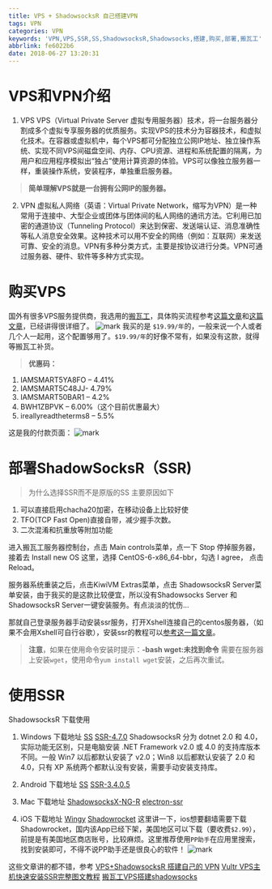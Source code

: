 ```yaml
---
title: VPS + ShadowsocksR 自己搭建VPN
tags: VPN
categories: VPN
keywords: 'VPN,VPS,SSR,SS,ShadowsocksR,Shadowsocks,搭建,购买,部署,搬瓦工'
abbrlink: fe6022b6
date: 2018-06-27 13:20:31
---
```


# VPS和VPN介绍 
1. VPS
VPS（Virtual Private Server 虚拟专用服务器）技术，将一台服务器分割成多个虚拟专享服务器的优质服务。实现VPS的技术分为容器技术，和虚拟化技术。在容器或虚拟机中，每个VPS都可分配独立公网IP地址、独立操作系统、实现不同VPS间磁盘空间、内存、CPU资源、进程和系统配置的隔离，为用户和应用程序模拟出“独占”使用计算资源的体验。VPS可以像独立服务器一样，重装操作系统，安装程序，单独重启服务器。

> **简单理解VPS就是一台拥有公网IP的服务器。**

2. VPN
虚拟私人网络（英语：Virtual Private Network，缩写为VPN）是一种常用于连接中、大型企业或团体与团体间的私人网络的通讯方法。它利用已加密的通道协议（Tunneling Protocol）来达到保密、发送端认证、消息准确性等私人消息安全效果。这种技术可以用不安全的网络（例如：互联网）来发送可靠、安全的消息。VPN有多种分类方式，主要是按协议进行分类。VPN可通过服务器、硬件、软件等多种方式实现。
<!-- more -->
# 购买VPS 
国外有很多VPS服务提供商，我选用的[搬瓦工][1]，具体购买流程参考[这篇文章][2]和[这篇文章][3]，已经讲得很详细了。
![mark](http://blog.xuejiangtao.com/blog/180627/FjbgBD7Ik9.png)
我买的是 `$19.99/年`的，一般来说一个人或者几个人一起用，这个配置够用了。`$19.99/年`的好像不常有，如果没有这款，就得等搬瓦工补货。

> **优惠码：**
1. IAMSMART5YA8FO – 4.41%
2. IAMSMART5C48JJ- 4.79%
3. IAMSMART50BAR1 – 4.2%
4. BWH1ZBPVK – 6.00%（这个目前优惠最大）
5. ireallyreadtheterms8 – 5.5%

这是我的付款页面：
![mark](http://blog.xuejiangtao.com/blog/180627/d0Em1lh6Ea.png)

# 部署ShadowSocksR（SSR) 

> 为什么选择SSR而不是原版的SS
主要原因如下 
1. 可以直接启用chacha20加密，在移动设备上比较好使
2. TFO(TCP Fast Open)直接自带，减少握手次数。
3. 二次混淆和抗重放等附加功能

进入搬瓦工服务器控制台，点击 Main controls菜单，点一下 Stop 停掉服务器，接着去 Install new OS 这里，选择 CentOS-6-x86_64-bbr，勾选 I agree， 点击 Reload。

服务器系统重装之后，点击KiwiVM Extras菜单，点击 ShadowsocksR Server菜单安装，由于我买的是这款比较便宜，所以没有Shadowsocks Server 和 ShadowsocksR Server一键安装服务。有点淡淡的忧伤...

那就自己登录服务器手动安装ssr服务，打开Xshell连接自己的centos服务器，（如果不会用Xshell可自行谷歌），安装ssr的教程可以[参考这一篇文章][4]。

> **注意**，如果在使用命令安装时提示：**-bash wget:未找到命令**
需要在服务器上安装`wget`，使用命令`yum install wget`安装，之后再次重试。


# 使用SSR 
ShadowsocksR 下载使用

1. Windows 下载地址
[SS][5]
[SSR-4.7.0][6]
ShadowsocksR 分为 dotnet 2.0 和 4.0，实际功能无区别，只是电脑安装 .NET Framework v2.0 或 4.0 的支持库版本不同。一般 Win7 以后都默认安装了 v2.0；Win8 以后都默认安装了 2.0 和 4.0，只有 XP 系统两个都默认没有安装，需要手动安装支持库。

2. Android 下载地址
[SS][7]
[SSR-3.4.0.5][8]

3. Mac 下载地址
[ShadowsocksX-NG-R][9]
[electron-ssr][10]

4. iOS 下载地址
[Wingy][11]
[Shadowrocket][12]
这里讲一下，ios想要翻墙需要下载Shadowrocket，国内该App已经下架，美国地区可以下载（要收费`$2.99`），前提是有美国地区商店账号，比较麻烦。这里推荐使用`PP助手`在应用里搜索，找到安装即可，不得不说PP助手还是很良心的软件！
![mark](http://blog.xuejiangtao.com/blog/180627/LHfjE1FlIB.png)


这些文章讲的都不错，参考
[VPS+ShadowsocksR 搭建自己的 VPN][13]
[Vultr VPS主机快速安装SSR完整图文教程][14]
[搬瓦工VPS搭建shadowsocks][15]


  [1]: https://bwh1.net/index.php
  [2]: http://banwagong.cn/gonglue.html
  [3]: https://my.oschina.net/matol/blog/1595199
  [4]: http://vultr.aicnm.com/Vultr-VPS%E4%B8%BB%E6%9C%BA%E5%BF%AB%E9%80%9F%E5%AE%89%E8%A3%85SSR%E5%AE%8C%E6%95%B4%E5%9B%BE%E6%96%87%E6%95%99%E7%A8%8B/
  [5]: https://github.com/shadowsocks/shadowsocks-windows/releases
  [6]: https://cache.cdn.bydisk.com/ShadowsocksR-4.7.0-win.7z
  [7]: https://github.com/shadowsocks/shadowsocks-android/releases
  [8]: https://qiniucloud.download.storage.bydisk.com/ssr-3.4.0.5.apk
  [9]: https://github.com/qinyuhang/ShadowsocksX-NG-R/releases
  [10]: https://github.com/erguotou520/electron-ssr/releases
  [11]: https://itunes.apple.com/us/app/wingy-http-s-socks5-proxy-utility/id1178584911
  [12]: https://itunes.apple.com/us/app/shadowrocket/id932747118
  [13]: https://medium.com/@liaoyuqin/vps-shadowsocksr-%E6%90%AD%E5%BB%BA%E8%87%AA%E5%B7%B1%E7%9A%84-vpn-6fc6d5772cc4
  [14]: http://vultr.aicnm.com/Vultr-VPS%E4%B8%BB%E6%9C%BA%E5%BF%AB%E9%80%9F%E5%AE%89%E8%A3%85SSR%E5%AE%8C%E6%95%B4%E5%9B%BE%E6%96%87%E6%95%99%E7%A8%8B/
  [15]: https://blog.csdn.net/fang_chuan/article/details/79393356